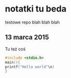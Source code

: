 # notatki tu beda

testowe repo
blah blah blah

## 13 marca 2015

Tu też coś
```C
#include <stdio.h>
main(){
printf("Hello world"\n)
}
